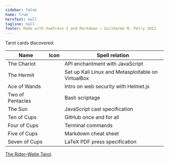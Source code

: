 ```yaml
---
sidebar: false
home: true
heroText: null
tagline: null
footer: Made with VuePress 2 and Markdown — Guilherme M. Petry 2022
---
```


Tarot cards discovered:

| Name             | Icon | Spell relation | 
|------------------|------|----------------|
| The Chariot      |      | API enchantment with JavaScript |
| The Hermit       |      | Set up Kali Linux and Metasploitable on VirtualBox |
| Ace of Wands     |      | Intro on web security with Helmet.js |
| Two of Pentacles |      | Bash scriptage |
| The Sun          |      | JavaScript cast specification          |      
| Ten of Cups      |      | GitHub once and for all               |
| Four of Cups     |      | Terminal commands |               
| Five of Cups     |      | Markdown cheat sheet |
| Seven of Cups    |      | LaTeX PDF press specification |                

[The Rider–Waite Tarot](https://en.wikipedia.org/wiki/Rider%E2%80%93Waite_Tarot).